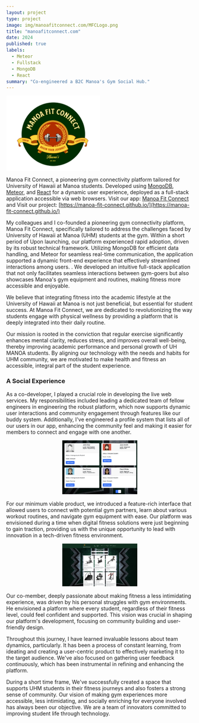 ```yaml
---
layout: project
type: project
image: img/manoafitconnect.com/MFCLogo.png
title: "manoafitconnect.com"
date: 2024
published: true
labels:
  - Meteor
  - Fullstack
  - MongoDB
  - React
summary: "Co-engineered a B2C Manoa's Gym Social Hub."
---
```


<div style="text-align: center; width: 50%;">
  <img class="img-fluid" src="../img/manoafitconnect.com/MFCLogo.png" style="display: block; margin: 0 auto;">
</div>

Manoa Fit Connect, a pioneering gym connectivity platform tailored for University of Hawaii at Manoa students. Developed using [MongoDB](https://www.mongodb.com/), [Meteor](https://www.meteor.com/), and [React](https://reactjs.org/) for a dynamic user experience, deployed as a full-stack application accessible via web browsers. Visit our app: [Manoa Fit Connect](http://manoafitconnect.com) and Visit our project: [https://manoa-fit-connect.github.io/](https://manoa-fit-connect.github.io/)

My colleagues and I co-founded a pioneering gym connectivity platform, Manoa Fit Connect, specifically tailored to address the challenges faced by University of Hawaii at Manoa (UHM) students at the gym. Within a short period of Upon launching, our platform experienced rapid adoption, driven by its robust technical framework. Utilizing MongoDB for efficient data handling, and Meteor for seamless real-time communication, the application supported a dynamic front-end experience that effectively streamlined interactions among users. . We developed an intuitive full-stack application that not only facilitates seamless interactions between gym-goers but also showcases Manoa's gym equipment and routines, making fitness more accessible and enjoyable.

We believe that integrating fitness into the academic lifestyle at the University of Hawaii at Manoa is not just beneficial, but essential for student success. At Manoa Fit Connect, we are dedicated to revolutionizing the way students engage with physical wellness by providing a platform that is deeply integrated into their daily routine.

 Our mission is rooted in the conviction that regular exercise significantly enhances mental clarity, reduces stress, and improves overall well-being, thereby improving academic performance and personal growth of UH MANOA students. By aligning our technology with the needs and habits for UHM community, we are motivated to make health and fitness an accessible, integral part of the student experience.


### A Social Experience

As a co-developer, I played a crucial role in developing the live web services. My responsibilities included leading a dedicated team of fellow engineers in engineering the robust platform, which now supports dynamic user interactions and community engagement through features like our buddy system. Additionally, I've engineered a profile system that lists all of our users in our app, enhancing the community feel and making it easier for members to connect and engage with one another.

<div style="text-align: center;">
  <img class="img-fluid" width="40%"
   src="../img/manoafitconnect.com/WorkoutM3.png" />
</div>

For our minimum viable product, we introduced a feature-rich interface that allowed users to connect with potential gym partners, learn about various workout routines, and navigate gym equipment with ease. Our platform was envisioned during a time when digital fitness solutions were just beginning to gain traction, providing us with the unique opportunity to lead with innovation in a tech-driven fitness environment.


<div style="text-align: center;">
  <img class="img-fluid" width="40%"
    src="../img/manoafitconnect.com/equipmentM2.png" />
</div>


Our co-member, deeply passionate about making fitness a less intimidating experience, was driven by his personal struggles with gym environments. He envisioned a platform where every student, regardless of their fitness level, could feel confident and supported. This vision was crucial in shaping our platform's development, focusing on community building and user-friendly design.

Throughout this journey, I have learned invaluable lessons about team dynamics, particularly. It has been a process of constant learning, from ideating and creating a user-centric product to effectively marketing it to the target audience. We've also focused on gathering user feedback continuously, which has been instrumental in refining and enhancing the platform.

During a short time frame, We've successfully created a space that supports UHM students in their fitness journeys and also fosters a strong sense of community. Our vision of making gym experiences more accessible, less intimidating, and socially enriching for everyone involved has always been our objective. We are a team of innovators committed to improving student life through technology.

